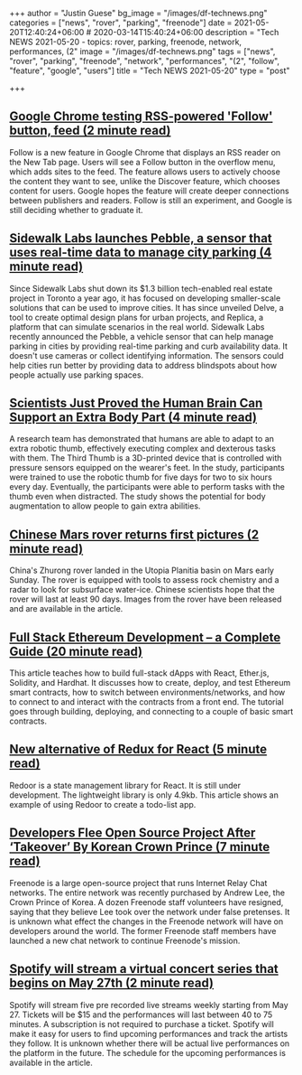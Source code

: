 +++
author = "Justin Guese"
bg_image = "/images/df-technews.png"
categories = ["news", "rover", "parking", "freenode"]
date = 2021-05-20T12:40:24+06:00 # 2020-03-14T15:40:24+06:00
description = "Tech NEWS 2021-05-20 - topics: rover, parking, freenode, network, performances, (2"
image = "/images/df-technews.png"
tags = ["news", "rover", "parking", "freenode", "network", "performances", "(2", "follow", "feature", "google", "users"]
title = "Tech NEWS 2021-05-20"
type = "post"

+++

## [Google Chrome testing RSS-powered 'Follow' button, feed (2 minute read)](https://9to5google.com/2021/05/19/chrome-follow-rss-feed/)

Follow is a new feature in Google Chrome that displays an RSS reader on the New Tab page. Users will see a Follow button in the overflow menu, which adds sites to the feed. The feature allows users to actively choose the content they want to see, unlike the Discover feature, which chooses content for users. Google hopes the feature will create deeper connections between publishers and readers. Follow is still an experiment, and Google is still deciding whether to graduate it.

## [Sidewalk Labs launches Pebble, a sensor that uses real-time data to manage city parking (4 minute read)](https://techcrunch.com/2021/05/18/sidewalk-labs-launches-pebble-a-sensor-that-uses-real-time-data-to-manage-city-parking/)

Since Sidewalk Labs shut down its $1.3 billion tech-enabled real estate project in Toronto a year ago, it has focused on developing smaller-scale solutions that can be used to improve cities. It has since unveiled Delve, a tool to create optimal design plans for urban projects, and Replica, a platform that can simulate scenarios in the real world. Sidewalk Labs recently announced the Pebble, a vehicle sensor that can help manage parking in cities by providing real-time parking and curb availability data. It doesn't use cameras or collect identifying information. The sensors could help cities run better by providing data to address blindspots about how people actually use parking spaces.

## [Scientists Just Proved the Human Brain Can Support an Extra Body Part (4 minute read)](https://interestingengineering.com/human-brain-can-support-extra-robotic-body-part-third-thumb)

A research team has demonstrated that humans are able to adapt to an extra robotic thumb, effectively executing complex and dexterous tasks with them. The Third Thumb is a 3D-printed device that is controlled with pressure sensors equipped on the wearer's feet. In the study, participants were trained to use the robotic thumb for five days for two to six hours every day. Eventually, the participants were able to perform tasks with the thumb even when distracted. The study shows the potential for body augmentation to allow people to gain extra abilities.

## [Chinese Mars rover returns first pictures (2 minute read)](https://www.bbc.com/news/science-environment-57172346)

China's Zhurong rover landed in the Utopia Planitia basin on Mars early Sunday. The rover is equipped with tools to assess rock chemistry and a radar to look for subsurface water-ice. Chinese scientists hope that the rover will last at least 90 days. Images from the rover have been released and are available in the article.

## [Full Stack Ethereum Development – a Complete Guide (20 minute read)](https://www.freecodecamp.org/news/full-stack-ethereum-development/)

This article teaches how to build full-stack dApps with React, Ether.js, Solidity, and Hardhat. It discusses how to create, deploy, and test Ethereum smart contracts, how to switch between environments/networks, and how to connect to and interact with the contracts from a front end. The tutorial goes through building, deploying, and connecting to a couple of basic smart contracts.

## [New alternative of Redux for React (5 minute read)](https://javascript.plainenglish.io/new-alternative-of-redux-for-react-de0b420c0c60)

Redoor is a state management library for React. It is still under development. The lightweight library is only 4.9kb. This article shows an example of using Redoor to create a todo-list app.

## [Developers Flee Open Source Project After ‘Takeover’ By Korean Crown Prince (7 minute read)](https://www.vice.com/en/article/m7ev8y/freenode-open-source-korea-crown-prince-takeover)

Freenode is a large open-source project that runs Internet Relay Chat networks. The entire network was recently purchased by Andrew Lee, the Crown Prince of Korea. A dozen Freenode staff volunteers have resigned, saying that they believe Lee took over the network under false pretenses. It is unknown what effect the changes in the Freenode network will have on developers around the world. The former Freenode staff members have launched a new chat network to continue Freenode's mission.

## [Spotify will stream a virtual concert series that begins on May 27th (2 minute read)](https://www.engadget.com/spotify-virtual-concert-experience-110054172.html)

Spotify will stream five pre recorded live streams weekly starting from May 27. Tickets will be $15 and the performances will last between 40 to 75 minutes. A subscription is not required to purchase a ticket. Spotify will make it easy for users to find upcoming performances and track the artists they follow. It is unknown whether there will be actual live performances on the platform in the future. The schedule for the upcoming performances is available in the article.

